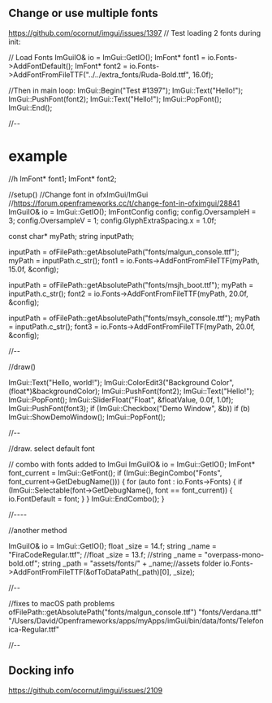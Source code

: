 
## Change or use multiple fonts

https://github.com/ocornut/imgui/issues/1397
// Test loading 2 fonts during init:

// Load Fonts
ImGuiIO& io = ImGui::GetIO();
ImFont* font1 = io.Fonts->AddFontDefault();
ImFont* font2 = io.Fonts->AddFontFromFileTTF("../../extra_fonts/Ruda-Bold.ttf", 16.0f);

//Then in main loop:
ImGui::Begin("Test #1397");
ImGui::Text("Hello!");
ImGui::PushFont(font2);
ImGui::Text("Hello!");
ImGui::PopFont();
ImGui::End();

//--

# example

//h
ImFont* font1;
ImFont* font2;

//setup()
//Change font in ofxImGui/ImGui
//https://forum.openframeworks.cc/t/change-font-in-ofximgui/28841
ImGuiIO& io = ImGui::GetIO();
ImFontConfig config;
config.OversampleH = 3;
config.OversampleV = 1;
config.GlyphExtraSpacing.x = 1.0f;

const char* myPath;
string inputPath;

inputPath = ofFilePath::getAbsolutePath("fonts/malgun_console.ttf");
myPath = inputPath.c_str();
font1 = io.Fonts->AddFontFromFileTTF(myPath, 15.0f, &config);

inputPath = ofFilePath::getAbsolutePath("fonts/msjh_boot.ttf");
myPath = inputPath.c_str();
font2 = io.Fonts->AddFontFromFileTTF(myPath, 20.0f, &config);

inputPath = ofFilePath::getAbsolutePath("fonts/msyh_console.ttf");
myPath = inputPath.c_str();
font3 = io.Fonts->AddFontFromFileTTF(myPath, 20.0f, &config);

//--

//draw()

ImGui::Text("Hello, world!");
ImGui::ColorEdit3("Background Color", (float*)&backgroundColor);
ImGui::PushFont(font2);
ImGui::Text("Hello!");
ImGui::PopFont();
ImGui::SliderFloat("Float", &floatValue, 0.0f, 1.0f);
ImGui::PushFont(font3);
if (ImGui::Checkbox("Demo Window", &b))
    if (b) ImGui::ShowDemoWindow();
ImGui::PopFont();

//--

//draw. select default font         
        
// combo with fonts added to ImGui
ImGuiIO& io = ImGui::GetIO();
ImFont* font_current = ImGui::GetFont();
if (ImGui::BeginCombo("Fonts", font_current->GetDebugName())) {
    for (auto font : io.Fonts->Fonts) {
        if (ImGui::Selectable(font->GetDebugName(), font == font_current)) {
            io.FontDefault = font;
        }
    }
    ImGui::EndCombo();
}

//----

//another method

ImGuiIO& io = ImGui::GetIO();
float _size = 14.f;
string _name = "FiraCodeRegular.ttf";
//float _size = 13.f;
//string _name = "overpass-mono-bold.otf";
string _path = "assets/fonts/" + _name;//assets folder
io.Fonts->AddFontFromFileTTF(&ofToDataPath(_path)[0], _size);

//--

//fixes to macOS path problems
ofFilePath::getAbsolutePath("fonts/malgun_console.ttf")
"fonts/Verdana.ttf"
"/Users/David/Openframeworks/apps/myApps/imGui/bin/data/fonts/Telefonica-Regular.ttf"


//--

## Docking info

https://github.com/ocornut/imgui/issues/2109